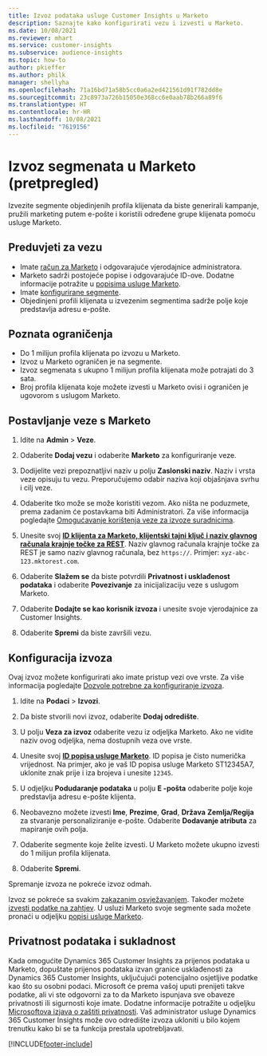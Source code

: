 ```yaml
---
title: Izvoz podataka usluge Customer Insights u Marketo
description: Saznajte kako konfigurirati vezu i izvesti u Marketo.
ms.date: 10/08/2021
ms.reviewer: mhart
ms.service: customer-insights
ms.subservice: audience-insights
ms.topic: how-to
author: pkieffer
ms.author: philk
manager: shellyha
ms.openlocfilehash: 71a16bd71a58b5cc0a6a2ed421561d91f782dd8e
ms.sourcegitcommit: 23c8973a726b15050e368cc6e0aab78b266a89f6
ms.translationtype: HT
ms.contentlocale: hr-HR
ms.lasthandoff: 10/08/2021
ms.locfileid: "7619156"
---
```

# <a name="export-segments-to-marketo-preview"></a>Izvoz segmenata u Marketo (pretpregled)

Izvezite segmente objedinjenih profila klijenata da biste generirali kampanje, pružili marketing putem e-pošte i koristili određene grupe klijenata pomoću usluge Marketo.

## <a name="prerequisites-for-connection"></a>Preduvjeti za vezu

-   Imate [račun za Marketo](https://login.marketo.com/) i odgovarajuće vjerodajnice administratora.
-   Marketo sadrži postojeće popise i odgovarajuće ID-ove. Dodatne informacije potražite u [popisima usluge Marketo](https://docs.marketo.com/display/public/DOCS/Understanding+Static+Lists).
-   Imate [konfigurirane segmente](segments.md).
-   Objedinjeni profili klijenata u izvezenim segmentima sadrže polje koje predstavlja adresu e-pošte.

## <a name="known-limitations"></a>Poznata ograničenja

- Do 1 milijun profila klijenata po izvozu u Marketo.
- Izvoz u Marketo ograničen je na segmente.
- Izvoz segmenata s ukupno 1 milijun profila klijenata može potrajati do 3 sata. 
- Broj profila klijenata koje možete izvesti u Marketo ovisi i ograničen je ugovorom s uslugom Marketo.

## <a name="set-up-connection-to-marketo"></a>Postavljanje veze s Marketo

1. Idite na **Admin** > **Veze**.

1. Odaberite **Dodaj vezu** i odaberite **Marketo** za konfiguriranje veze.

1. Dodijelite vezi prepoznatljivi naziv u polju **Zaslonski naziv**. Naziv i vrsta veze opisuju tu vezu. Preporučujemo odabir naziva koji objašnjava svrhu i cilj veze.

1. Odaberite tko može se može koristiti vezom. Ako ništa ne poduzmete, prema zadanim će postavkama biti Administratori. Za više informacija pogledajte [Omogućavanje korištenja veze za izvoze suradnicima](connections.md#allow-contributors-to-use-a-connection-for-exports).

1. Unesite svoj **[ID klijenta za Marketo, klijentski tajni ključ i naziv glavnog računala krajnje točke za REST](https://developers.marketo.com/rest-api/authentication/)**. Naziv glavnog računala krajnje točke za REST je samo naziv glavnog računala, bez `https://`. Primjer: `xyz-abc-123.mktorest.com`. 

1. Odaberite **Slažem se** da biste potvrdili **Privatnost i usklađenost podataka** i odaberite **Povezivanje** za inicijalizaciju veze s uslugom Marketo.

1. Odaberite **Dodajte se kao korisnik izvoza** i unesite svoje vjerodajnice za Customer Insights.

1. Odaberite **Spremi** da biste završili vezu.

## <a name="configure-an-export"></a>Konfiguracija izvoza

Ovaj izvoz možete konfigurirati ako imate pristup vezi ove vrste. Za više informacija pogledajte [Dozvole potrebne za konfiguriranje izvoza](export-destinations.md#set-up-a-new-export).

1. Idite na **Podaci** > **Izvozi**.

1. Da biste stvorili novi izvoz, odaberite **Dodaj odredište**.

1. U polju **Veza za izvoz** odaberite vezu iz odjeljka Marketo. Ako ne vidite naziv ovog odjeljka, nema dostupnih veza ove vrste.

1. Unesite svoj **[ID popisa usluge Marketo](https://docs.marketo.com/display/public/DOCS/Understanding+Static+Lists)**. ID popisa je čisto numerička vrijednost. Na primjer, ako je vaš ID popisa usluge Marketo ST12345A7, uklonite znak prije i iza brojeva i unesite `12345`. 

1. U odjeljku **Podudaranje podataka** u polju **E -pošta** odaberite polje koje predstavlja adresu e-pošte klijenta. 

1. Neobavezno možete izvesti **Ime**, **Prezime**, **Grad**, **Država** **Zemlja/Regija**  za stvaranje personaliziranije e-pošte. Odaberite **Dodavanje atributa** za mapiranje ovih polja.

1. Odaberite segmente koje želite izvesti. U Marketo možete ukupno izvesti do 1 milijun profila klijenata.

1. Odaberite **Spremi**.

Spremanje izvoza ne pokreće izvoz odmah.

Izvoz se pokreće sa svakim [zakazanim osvježavanjem](system.md#schedule-tab). Također možete [izvesti podatke na zahtjev](export-destinations.md#run-exports-on-demand). U usluzi Marketo svoje segmente sada možete pronaći u odjeljku [popisi usluge Marketo](https://docs.marketo.com/display/public/DOCS/Understanding+Static+Lists).


## <a name="data-privacy-and-compliance"></a>Privatnost podataka i sukladnost

Kada omogućite Dynamics 365 Customer Insights za prijenos podataka u Marketo, dopuštate prijenos podataka izvan granice usklađenosti za Dynamics 365 Customer Insights, uključujući potencijalno osjetljive podatke kao što su osobni podaci. Microsoft će prema vašoj uputi prenijeti takve podatke, ali vi ste odgovorni za to da Marketo ispunjava sve obaveze privatnosti ili sigurnosti koje imate. Dodatne informacije potražite u odjeljku [Microsoftova izjava o zaštiti privatnosti](https://go.microsoft.com/fwlink/?linkid=396732).
Vaš administrator usluge Dynamics 365 Customer Insights može ovo odredište izvoza ukloniti u bilo kojem trenutku kako bi se ta funkcija prestala upotrebljavati.


[!INCLUDE[footer-include](../includes/footer-banner.md)]
